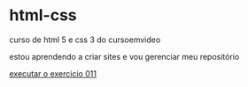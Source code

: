 # html-css
 curso de html 5 e css 3 do cursoemvideo

estou aprendendo a criar sites e vou gerenciar meu repositório

<a href="https://luisartursiquara.github.io/html-css/exercicios/ex011/index.html">executar o exercicio 011</a>